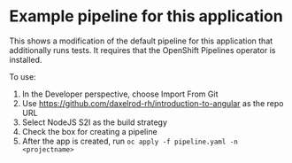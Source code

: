 # Example pipeline for this application

This shows a modification of the default pipeline for this application that additionally runs tests. It requires that the OpenShift Pipelines operator is installed.

To use:

1. In the Developer perspective, choose Import From Git
2. Use https://github.com/daxelrod-rh/introduction-to-angular as the repo URL
3. Select NodeJS S2I as the build strategy
4. Check the box for creating a pipeline
5. After the app is created, run `oc apply -f pipeline.yaml -n <projectname>`

